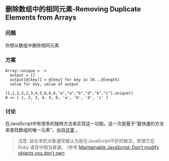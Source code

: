 ## 删除数组中的相同元素-Removing Duplicate Elements from Arrays
### 问题
你想从数组中删除相同元素
### 方案
```
Array::unique = ->
  output = {}
  output[@[key]] = @[key] for key in [0...@length]
  value for key, value of output

[1,1,2,2,2,3,4,5,6,6,6,"a","a","b","d","b","c"].unique()
# => [ 1, 2, 3, 4, 5, 6, 'a', 'b', 'd', 'c' ]
```
### 讨论
在JavaScript中有很多的独特方法来实现这一功能。这一次是基于“最快速的方法来查找数组的唯一元素”，出自[这里](http://www.shamasis.net/2009/09/fast-algorithm-to-find-unique-items-in-javascript-array/) 。
>注意: 延长本机对象通常被认为是在JavaScript不好的做法，即便它在 Ruby 语言中相当普遍， (参考:[Maintainable JavaScript: Don’t modify objects you don’t own](http://www.nczonline.net/blog/2010/03/02/maintainable-javascript-dont-modify-objects-you-down-own/)  


